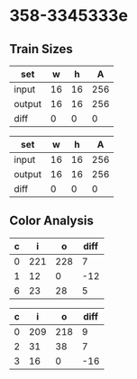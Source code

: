 # 358-3345333e
## Train Sizes

|set|w|h|A|
|---|---|---|---|
|input|16|16|256|
|output|16|16|256|
|diff|0|0|0|


|set|w|h|A|
|---|---|---|---|
|input|16|16|256|
|output|16|16|256|
|diff|0|0|0|


## Color Analysis

|c|i|o|diff|
|---|---|---|---|
|0|221|228|7|
|1|12|0|-12|
|6|23|28|5|


|c|i|o|diff|
|---|---|---|---|
|0|209|218|9|
|2|31|38|7|
|3|16|0|-16|

